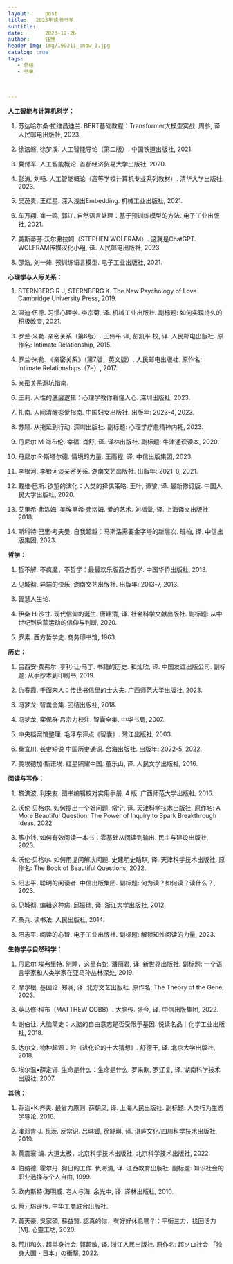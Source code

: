 ```yaml
---
layout:     post
title:   2023年读书书单
subtitle:  
date:       2023-12-26
author:     钰博
header-img: img/190211_snow_3.jpg
catalog: true
tags:
   - 总结
   - 书单
   
   

---
```



**人工智能与计算机科学：**



1. 苏达哈尔桑·拉维昌迪兰. BERT基础教程：Transformer大模型实战. 周参, 译. 人民邮电出版社, 2023.

2. 徐洁磐, 徐梦溪. 人工智能导论（第二版）. 中国铁道出版社, 2021.

3. 冀付军. 人工智能概论. 首都经济贸易大学出版社, 2020.

4. 彭涛, 刘畅. 人工智能概论（高等学校计算机专业系列教材）. 清华大学出版社, 2023.

5. 吴茂贵, 王红星. 深入浅出Embedding. 机械工业出版社, 2021.

6. 车万翔, 崔一鸣, 郭江. 自然语言处理：基于预训练模型的方法. 电子工业出版社, 2021.

7. 美斯蒂芬·沃尔弗拉姆（STEPHEN WOLFRAM）. 这就是ChatGPT. WOLFRAM传媒汉化小组, 译. 人民邮电出版社, 2023.

8. 邵浩, 刘一烽. 预训练语言模型. 电子工业出版社, 2021.


**心理学与人际关系：**



1. STERNBERG R J, STERNBERG K. The New Psychology of Love. Cambridge University Press, 2019.

2. 温迪·伍德. 习惯心理学. 李宗菊, 译. 机械工业出版社. 副标题: 如何实现持久的积极改变, 2021.

3. 罗兰·米勒. 亲密关系（第6版）. 王伟平 译, 彭凯平 校, 译. 人民邮电出版社. 原作名: Intimate Relationship, 2015.

4. 罗兰·米勒. 《亲密关系》（第7版，英文版）. 人民邮电出版社. 原作名: Intimate Relationships（7e）, 2017.

5. 亲密关系避坑指南.

6. 王莉. 人性的底层逻辑：心理学教你看懂人心. 深圳出版社, 2023.

7. 扎南. 人间清醒恋爱指南. 中国妇女出版社. 出版年: 2023-4, 2023.

8. 苏颖. 从拖延到行动. 深圳出版社. 副标题: 心理学疗愈精神内耗, 2023.

9. 丹尼尔·M·海布伦. 幸福. 肖舒, 译. 译林出版社. 副标题: 牛津通识读本, 2020.

10. 丹尼尔·R·斯塔尔德. 情境的力量. 王雨程, 译. 中信出版集团, 2023.

11. 李银河. 李银河谈亲密关系. 湖南文艺出版社. 出版年: 2021-8, 2021.

12. 戴维·巴斯. 欲望的演化：人类的择偶策略. 王叶, 谭黎, 译. 最新修订版. 中国人民大学出版社, 2020.

13. 艾里希·弗洛姆, 美埃里希·弗洛姆. 爱的艺术. 刘福堂, 译. 上海译文出版社, 2018.

14. 斯科特·巴里·考夫曼. 自我超越：马斯洛需要金字塔的新层次. 班柏, 译. 中信出版集团, 2023.



**哲学：**

1. 哲不解. 不疯魔，不哲学：最最欢乐版西方哲学. 中国华侨出版社, 2013.

2. 见城彻. 异端的快乐. 湖南文艺出版社. 出版年: 2013-7, 2013.

3. 智慧人生论.

4. 伊桑·H·沙甘. 现代信仰的诞生. 唐建清, 译. 社会科学文献出版社. 副标题: 从中世纪到启蒙运动的信仰与判断, 2020.

5. 罗素. 西方哲学史. 商务印书馆, 1963.


**历史：**

1. 吕西安·费弗尔, 亨利·让·马丁. 书籍的历史. 和灿欣, 译. 中国友谊出版公司. 副标题: 从手抄本到印刷书, 2019.

2. 仇春霞. 千面宋人：传世书信里的士大夫. 广西师范大学出版社, 2023.

3. 冯梦龙. 智囊全集. 团结出版社, 2018.

4. 冯梦龙, 栾保群·吕宗力校注. 智囊全集. 中华书局, 2007.

5. 中央档案馆整理. 毛泽东评点《智囊》. 鹭江出版社, 2003.

6. 桑宜川. 长史短说 中国历史通识. 台海出版社. 出版年: 2022-5, 2022.

7. 美埃德加·斯诺埃. 红星照耀中国. 董乐山, 译. 人民文学出版社, 2016.


**阅读与写作：**

1. 黎洪波, 利来友. 图书编辑校对实用手册. 4 版. 广西师范大学出版社, 2016.

2. 沃伦·贝格尔. 如何提出一个好问题. 常宁, 译. 天津科学技术出版社. 原作名: A More Beautiful Question: The Power of Inquiry to Spark Breakthrough Ideas, 2022.

3. 筝小钱. 如何有效阅读一本书：零基础从阅读到输出. 民主与建设出版社, 2023.

4. 沃伦·贝格尔. 如何用提问解决问题. 史建明史晗琪, 译. 天津科学技术出版社. 原作名: The Book of Beautiful Questions, 2022.

5. 阳志平. 聪明的阅读者. 中信出版集团. 副标题: 何为读？如何读？读什么？, 2023.

6. 见城彻. 编辑这种病. 邱振瑞, 译. 浙江大学出版社, 2012.

7. 桑兵. 读书法. 人民出版社, 2014.

8. 阳志平. 阅读的心智. 电子工业出版社. 副标题: 解锁知性阅读的力量, 2023.


**生物学与自然科学：**


1. 丹尼尔·埃弗里特. 别睡，这里有蛇. 潘丽君, 译. 新世界出版社. 副标题: 一个语言学家和人类学家在亚马孙丛林深处, 2019.

2. 摩尔根. 基因论. 郑澜, 译. 北方文艺出版社. 原作名: The Theory of the Gene, 2023.

3. 英马修·科布（MATTHEW COBB）. 大脑传. 张今, 译. 中信出版集团, 2022.

4. 谢伯让. 大脑简史：大脑的自由意志是否受限于基因. 悦读名品｜化学工业出版社, 2018.

5. 达尔文. 物种起源：附《进化论的十大猜想》. 舒德干, 译. 北京大学出版社, 2018.

6. 埃尔温•薛定谔. 生命是什么：生命是什么. 罗来欧, 罗辽复, 译. 湖南科学技术出版社, 2007.


**其他：**


1. 乔治•K.齐夫. 最省力原则. 薛朝凤, 译. 上海人民出版社. 副标题: 人类行为生态学导论, 2016.

2. 澳邓肯·J. 瓦茨. 反常识. 吕琳媛, 徐舒琪, 译. 湛庐文化/四川科学技术出版社, 2019.

3. 黄震寰 编. 大道太极，北京科学技术出版社. 北京科学技术出版社, 2022.

4. 伯纳德. 霍尔丹. 狗日的工作. 仇海清, 译. 江西教育出版社. 副标题: 知识社会的职业选择与个人自由, 1999.

5. 欧内斯特·海明威. 老人与海. 余光中, 译. 译林出版社, 2010.

6. 蔡元培评传. 中华工商联合出版社.

7. 黃天豪, 吳家碩, 蘇益賢. 認真的你，有好好休息嗎？：平衡三力，找回活力[M]. 心靈工坊, 2020.

8. 荒川和久. 超单身社会. 郭超敏, 译. 浙江人民出版社. 原作名: 超ソロ社会 「独身大国・日本」の衝撃, 2022.


 